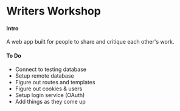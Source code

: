 # Writers Workshop

#### Intro
A web app built for people to share and critique each other's work. 

#### To Do
- Connect to testing database
- Setup remote database
- Figure out routes and templates
- Figure out cookies & users
- Setup login service (OAuth)
- Add things as they come up